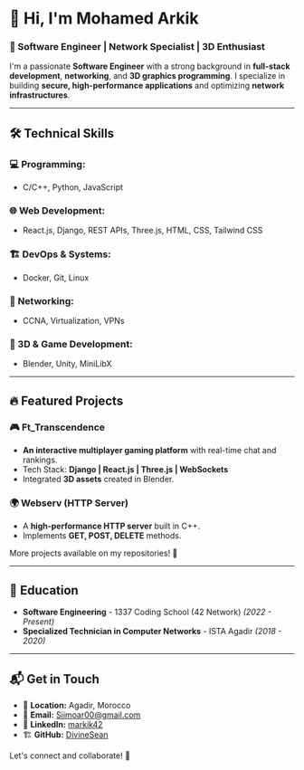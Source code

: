 # 👋 Hi, I'm Mohamed Arkik

### 🚀 Software Engineer | Network Specialist | 3D Enthusiast

I'm a passionate **Software Engineer** with a strong background in **full-stack development**, **networking**, and **3D graphics programming**. I specialize in building **secure, high-performance applications** and optimizing **network infrastructures**.

---

## 🛠️ Technical Skills

### 💻 Programming:
- C/C++, Python, JavaScript

### 🌐 Web Development:
- React.js, Django, REST APIs, Three.js, HTML, CSS, Tailwind CSS

### 🏗️ DevOps & Systems:
- Docker, Git, Linux

### 🔌 Networking:
- CCNA, Virtualization, VPNs

### 🎨 3D & Game Development:
- Blender, Unity, MiniLibX

---

## 🔥 Featured Projects

### 🎮 Ft_Transcendence
- **An interactive multiplayer gaming platform** with real-time chat and rankings.
- Tech Stack: **Django | React.js | Three.js | WebSockets**
- Integrated **3D assets** created in Blender.

### 🌍 Webserv (HTTP Server)
- A **high-performance HTTP server** built in C++.
- Implements **GET, POST, DELETE** methods.

More projects available on my repositories! 🚀

---

## 📜 Education

- **Software Engineering** - 1337 Coding School (42 Network) *(2022 - Present)*
- **Specialized Technician in Computer Networks** - ISTA Agadir *(2018 - 2020)*

---

## 📬 Get in Touch

- 📍 **Location:** Agadir, Morocco
- 📧 **Email:** [Siimoar00@gmail.com](mailto:Siimoar00@gmail.com)
- 💼 **LinkedIn:** [markik42](https://linkedin.com/in/markik42)
- 🏗 **GitHub:** [DivineSean](https://github.com/DivineSean)

Let's connect and collaborate! 🚀

